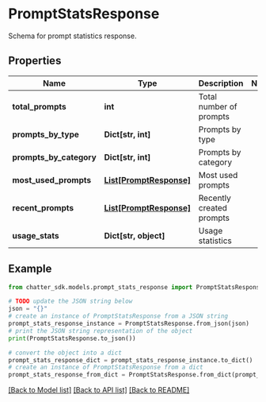 # PromptStatsResponse

Schema for prompt statistics response.

## Properties

Name | Type | Description | Notes
------------ | ------------- | ------------- | -------------
**total_prompts** | **int** | Total number of prompts | 
**prompts_by_type** | **Dict[str, int]** | Prompts by type | 
**prompts_by_category** | **Dict[str, int]** | Prompts by category | 
**most_used_prompts** | [**List[PromptResponse]**](PromptResponse.md) | Most used prompts | 
**recent_prompts** | [**List[PromptResponse]**](PromptResponse.md) | Recently created prompts | 
**usage_stats** | **Dict[str, object]** | Usage statistics | 

## Example

```python
from chatter_sdk.models.prompt_stats_response import PromptStatsResponse

# TODO update the JSON string below
json = "{}"
# create an instance of PromptStatsResponse from a JSON string
prompt_stats_response_instance = PromptStatsResponse.from_json(json)
# print the JSON string representation of the object
print(PromptStatsResponse.to_json())

# convert the object into a dict
prompt_stats_response_dict = prompt_stats_response_instance.to_dict()
# create an instance of PromptStatsResponse from a dict
prompt_stats_response_from_dict = PromptStatsResponse.from_dict(prompt_stats_response_dict)
```
[[Back to Model list]](../README.md#documentation-for-models) [[Back to API list]](../README.md#documentation-for-api-endpoints) [[Back to README]](../README.md)



